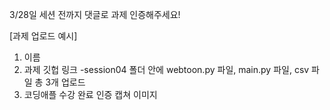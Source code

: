 3/28일 세션 전까지 댓글로 과제 인증해주세요!

[과제 업로드 예시]
1. 이름
2. 과제 깃헙 링크
  -session04 폴더 안에 webtoon.py 파일, main.py 파일, csv 파일 총 3개 업로드
3. 코딩애플 수강 완료 인증 캡쳐 이미지
